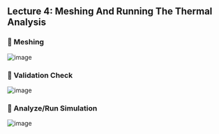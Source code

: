 ## Lecture 4: Meshing And Running The Thermal Analysis 

### 📌 Meshing

![image](https://github.com/user-attachments/assets/311581d0-4899-4f23-ae8e-2be102c859e7)

### 📌 Validation Check

![image](https://github.com/user-attachments/assets/00359279-529b-4020-807e-014d4ac95ac4)


### 📌 Analyze/Run Simulation

![image](https://github.com/user-attachments/assets/bc7f02eb-aaa4-405c-8afa-a2781368f42f)

